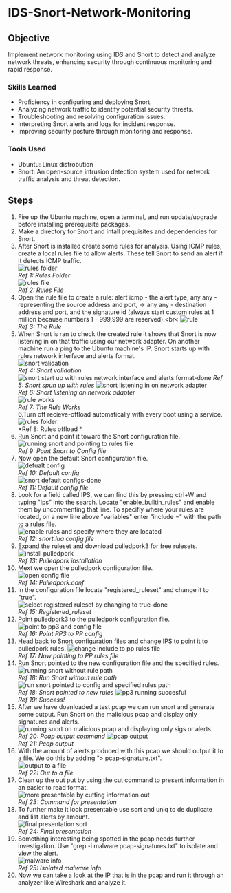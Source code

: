 # IDS-Snort-Network-Monitoring

## Objective

Implement network monitoring using IDS and Snort to detect and analyze network threats, enhancing security through continuous monitoring and rapid response.

### Skills Learned

- Proficiency in configuring and deploying Snort.
- Analyzing network traffic to identify potential security threats.
- Troubleshooting and resolving configuration issues.
- Interpreting Snort alerts and logs for incident response.
- Improving security posture through monitoring and response.

### Tools Used

- Ubuntu: Linux distrobution
- Snort: An open-source intrusion detection system used for network traffic analysis and threat detection.

## Steps

1. Fire up the Ubuntu machine, open a terminal, and run update/upgrade before installing prerequisite packages.
2. Make a directory for Snort and intall prequisites and dependencies for Snort.
3. After Snort is installed create some rules for analysis. Using ICMP rules, create a local rules file to allow alerts. These tell Snort to send an alert if it detects ICMP traffic.<br>
![rules folder](https://github.com/user-attachments/assets/a8c7abd8-aa55-4407-a139-1ee6780839d0)<br>
*Ref 1: Rules Folder*<br>
![rules file](https://github.com/user-attachments/assets/273c3b85-462a-4e81-8cf2-a7a98ee43b38)<br>
*Ref 2: Rules File*<br>
4. Open the rule file to create a rule: alert icmp - the alert type, any any - representing the source address and port, -> any any - destination address and port, and the signature id (always start custom rules at 1 million because numbers 1 - 999,999 are reserved).<br<
![rule](https://github.com/user-attachments/assets/1fd61fe6-e3d5-456e-b3df-18426bfb4133)<br>
*Ref 3: The Rule*<br>
5. When Snort is ran to check the created rule it shows that Snort is now listening in on that traffic using our network adapter. On another machine run a ping to the Ubuntu machine's IP. Snort starts up with rules network interface and alerts format.<br>
![snort validation](https://github.com/user-attachments/assets/55fb2c04-b332-4ea8-8991-1ece46d8fb26)<br>
*Ref 4: Snort validation*<br>
![snort start up with rules network interface and alerts format-done](https://github.com/user-attachments/assets/fe0b6b1c-8b9c-41ac-983e-ea57ea441881)
*Ref 5: Snort spun up with rules*
![snort listening in on network adapter](https://github.com/user-attachments/assets/d43074fa-5be4-4431-9e71-5d05e42c71f4)<br>
*Ref 6: Snort listening on network adapter*<br>
![rule works](https://github.com/user-attachments/assets/82837bcd-20a3-4637-a587-c4667ea8c240)<br>
*Ref 7: The Rule Works*<br>
6.Turn off recieve-offload automatically with every boot using a service.<br>
![rules folder](https://github.com/user-attachments/assets/a8c7abd8-aa55-4407-a139-1ee6780839d0)<br>
*Ref 8: Rules offload *<br>
7. Run Snort and point it toward the Snort configuration file.<br>
![running snort and pointing to rules file](https://github.com/user-attachments/assets/a94df377-33da-4975-84b1-6a8e9c2f6806)<br>
*Ref 9: Point Snort to Config file*<br>
8. Now open the default Snort configuration file.<br>
![defualt config](https://github.com/user-attachments/assets/28293f44-14f2-43ce-94ce-33f6c4988a27)<br>
*Ref 10: Default config*<br>
![snort default configs-done](https://github.com/user-attachments/assets/59ce79e0-c322-462b-8499-cfc05b7a8835)<br>
*Ref 11: Default config file*<br>
10. Look for a field called IPS, we can find this by pressing ctrl+W and typing "ips" into the search. Locate "enable_builtin_rules" and enable them by uncommenting that line. To specifiy where your rules are located, on a new line above "variables" enter "include =" with the path to a rules file.<br>
![enable rules and specify where they are located](https://github.com/user-attachments/assets/98033c3a-64a5-46e5-b5f5-933fd4cbabf3)<br>
*Ref 12: snort.lua config file*<br>
11. Expand the ruleset and download pulledpork3 for free rulesets.<br>
![install pulledpork](https://github.com/user-attachments/assets/6d6ee1a4-a382-4004-984c-563f54bb3f75)<br>
*Ref 13: Pulledpork installation*<br>
12. Mext we open the pulledpork configuration file.<br>
![open config file](https://github.com/user-attachments/assets/048cc259-20e0-404f-9a93-aa909cd405f5)<br>
*Ref 14: Pulledpork.conf*<br>
13. In the configuration file locate "registered_ruleset" and change it to "true".<br>
![select registered ruleset by changing to true-done](https://github.com/user-attachments/assets/64c97f42-84b4-4815-8120-1655e4c052a1)<br>
*Ref 15: Registered_ruleset*<br>
14. Point pulledpork3 to the pulledpork configuration file.<br>
![point to pp3 and config file](https://github.com/user-attachments/assets/c29a816a-9049-4833-99ec-0fc1d4362d39)<br>
*Ref 16: Point PP3 to PP config*<br> 
15. Head back to Snort configuration files and change IPS to point it to pulledpork rules.
![change include to pp rules file](https://github.com/user-attachments/assets/5af668b3-266d-4f3c-8620-b51fcc671c6b)<br>
*Ref 17: Now pointing to PP rules file*
17. Run Snort pointed to the new configuration file and the specified rules.<br>
![running snort without rule path](https://github.com/user-attachments/assets/9885cb88-6113-47c1-a4ee-9fb6a77fd7ec)<br>
*Ref 18: Run Snort without rule path*<br>
![run snort pointed to config and specified rules path](https://github.com/user-attachments/assets/eadf524e-ecb9-425f-9631-6174c7fe553a)<br>
*Ref 18: Snort pointed to new rules*
![pp3 running succesful](https://github.com/user-attachments/assets/0e838b41-4b7a-4545-a110-e34c059d56f7)<br>
*Ref 19: Success!*
19. After we have doanloaded a test pcap we can run snort and generate some output. Run Snort on the malicious pcap and display only signatures and alerts.<br>
![running snort on malicious pcap and displaying only sigs or alerts](https://github.com/user-attachments/assets/fb5f012a-783f-4686-b8d7-c0bc8fbea766)<br>
*Ref 20: Pcap output command*
![pcap output](https://github.com/user-attachments/assets/8979139b-c816-42b5-a717-786e8a8dcd7e)<br>
*Ref 21: Pcap output*<br>
20. With the amount of alerts produced with this pcap we should output it to a file. We do this by adding "> pcap-signature.txt".<br>
![output to a file](https://github.com/user-attachments/assets/eea3e764-2d22-4ae7-8650-fe416d824923)<br>
*Ref 22: Out to a file*<br>
21. Clean up the out put by using the cut command to present information in an easier to read format.<br>
![more presentable by cutting information out](https://github.com/user-attachments/assets/04c679ef-abed-45c2-aeb8-f085784ec89e)<br>
*Ref 23: Command for presentation*<br>
22. To further make it look presentable use sort and uniq to de duplicate and list alerts by amount.<br>
![final presentation sort](https://github.com/user-attachments/assets/9f532648-ea7d-4a7a-a8db-2d40a9136ba6)<br>
*Ref 24: Final presentation*
23. Something interesting being spotted in the pcap needs further investigation. Use "grep -i malware pcap-signatures.txt" to isolate and view the alert.<br>
![malware info](https://github.com/user-attachments/assets/757df202-9976-42fd-86f4-c5d2a12f8219)<br>
*Ref 25: Isolated malware info*
24. Now we can take a look at the IP that is in the pcap and run it through an analyzer like Wireshark and analyze it.

